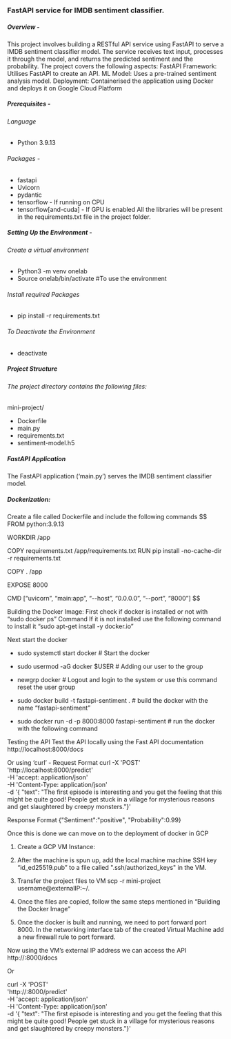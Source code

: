 ### FastAPI service for IMDB sentiment classifier.

##### Overview -
This project involves building a RESTful API service using FastAPI to serve a IMDB sentiment classifier model. The service receives text input, processes it through the model, and returns the predicted sentiment and the probability. The project covers the following aspects:
FastAPI Framework: Utilises FastAPI to create an API.
ML Model: Uses a pre-trained sentiment analysis model.
Deployment: Containerised the application using Docker and deploys it on Google Cloud Platform

##### Prerequisites - 
###### Language 
- Python 3.9.13
###### Packages -
- fastapi
- Uvicorn
- pydantic
- tensorflow - If running on CPU
- tensorflow[and-cuda] - If GPU is enabled
All the libraries will be present in the requirements.txt file in the project folder.

##### Setting Up the Environment -
###### Create a virtual environment
- Python3 -m venv onelab
- Source onelab/bin/activate #To use the environment

###### Install required Packages
- pip install -r requirements.txt

###### To Deactivate the Environment
- deactivate

##### Project Structure
###### The project directory contains the following files:
mini-project/
- Dockerfile
- main.py
- requirements.txt
- sentiment-model.h5


##### FastAPI Application
The FastAPI application (‘main.py’) serves the IMDB sentiment classifier model.

##### Dockerization:
Create a file called Dockerfile and include the following commands
$$
FROM python:3.9.13

WORKDIR /app

COPY requirements.txt /app/requirements.txt
RUN pip install -no-cache-dir -r requirements.txt

COPY . /app

EXPOSE 8000

CMD [“uvicorn”, “main:app”, “--host”, “0.0.0.0”, “--port”, “8000”]
$$

Building the Docker Image:
First check if docker is installed or not with “sudo docker ps” Command
If it is not installed use the following command to install it
“sudo apt-get install -y docker.io”

Next start the docker
- sudo systemctl start docker # Start the docker

- sudo usermod -aG docker $USER # Adding our user to the group

- newgrp docker # Logout and login to the system or use this command reset the user group

- sudo docker build -t fastapi-sentiment .  # build the docker with the name “fastapi-sentiment”

- sudo docker run -d -p 8000:8000 fastapi-sentiment  # run the docker with the following command



Testing the API
Test the API locally using the Fast API documentation
http://localhost:8000/docs

Or using ‘curl’ - Request Format
curl -X 'POST' \
  'http://localhost:8000/predict' \
  -H 'accept: application/json' \
  -H 'Content-Type: application/json' \
  -d '{
  "text": "The first episode is interesting and you get the feeling that this might be quite good! People get stuck in a village for mysterious reasons and get slaughtered by creepy monsters."}'

Response Format
{"Sentiment":"positive", "Probability":0.99}


Once this is done we can move on to the deployment of docker in GCP 
1. Create a GCP VM Instance:

2. After the machine is spun up, add the local machine machine SSH key “id_ed25519.pub” to a file called ".ssh/authorized_keys" in the VM.

3. Transfer the project files to VM
scp -r mini-project username@externalIP:~/.

4. Once the files are copied, follow the same steps mentioned in “Building the Docker Image”

5. Once the docker is built and running, we need to port forward port 8000. 
In the networking interface tab of the created Virtual Machine add a new firewall rule to port forward.

Now using the VM’s external IP address we can access the API
http://<external-ip>:8000/docs 

Or 

curl -X 'POST' \
  'http://<external-ip>:8000/predict' \
  -H 'accept: application/json' \
  -H 'Content-Type: application/json' \
  -d '{
  "text": "The first episode is interesting and you get the feeling that this might be quite good! People get stuck in a village for mysterious reasons and get slaughtered by creepy monsters."}'
